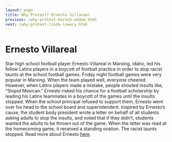 ```yaml
---
layout: page
title: Why Protest? Ernesto Villareal
previous: /why-protest-barack-obama.html
next: /why-protest-linda-lowery.html
---
```


Ernesto Villareal
=================

Star high school football player Ernesto Villareal in Marsing, Idaho, led his fellow Latinx players in a boycott of football practice in order to stop racist taunts at the school football games. 
Friday night football games were very popular in Marsing. When the team played well, everyone cheered. However, when Latinx players made a mistake, people shouted insults like, “Stupid Mexican.” Ernesto risked his chance for a football scholarship by leading his Latinx teammates in a boycott of the games until the insults stopped. When the school principal refused to support them, Ernesto went over his head to the school board and superintendent. Inspired by Ernesto’s cause, the student body president wrote a letter on behalf of all students asking adults to stop the insults, and noted that if they didn’t, students wanted the adults to be thrown out of the game. When the letter was read at the homecoming game, it received a standing ovation. The racist taunts stopped. Read more about Ernesto [here](http://giraffeheroes.org/storybank-of-real-heroes?sobi2Task=sobi2Details&catid=0&sobi2Id=1085). 

